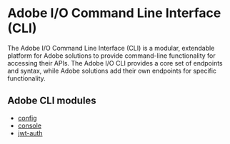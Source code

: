 # Adobe I/O Command Line Interface (CLI)

The Adobe I/O Command Line Interface (CLI) is a modular, extendable platform for Adobe solutions to provide command-line functionality for accessing their APIs. The Adobe I/O CLI provides a core set of endpoints and syntax, while Adobe solutions add their own endpoints for specific functionality. 

## Adobe CLI modules
- [config](config/readme.md)
- [console](console/readme.md)
- [jwt-auth](jwt-auth/readme.md)